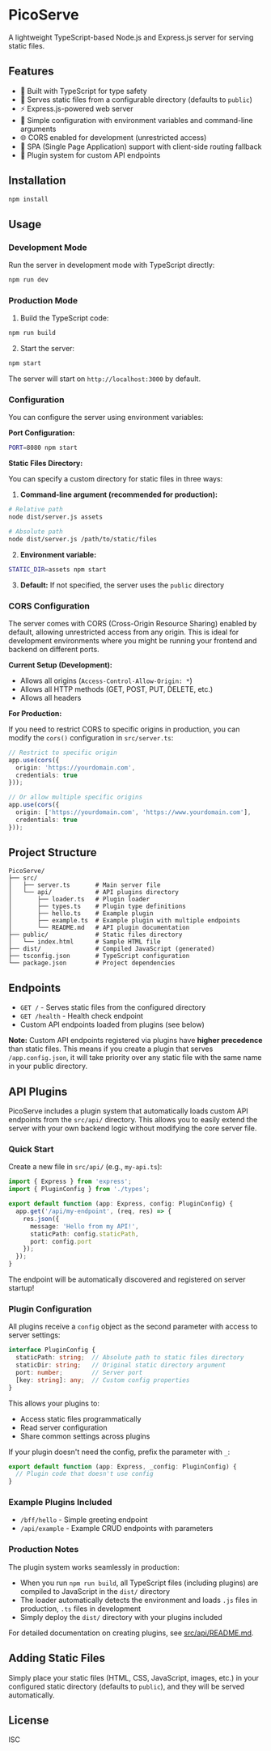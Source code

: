 # PicoServe

A lightweight TypeScript-based Node.js and Express.js server for serving static files.

## Features

- 🚀 Built with TypeScript for type safety
- 📁 Serves static files from a configurable directory (defaults to `public`)
- ⚡ Express.js-powered web server
- 🔧 Simple configuration with environment variables and command-line arguments
- 🌐 CORS enabled for development (unrestricted access)
- 🎯 SPA (Single Page Application) support with client-side routing fallback
- 🔌 Plugin system for custom API endpoints

## Installation

```bash
npm install
```

## Usage

### Development Mode

Run the server in development mode with TypeScript directly:

```bash
npm run dev
```

### Production Mode

1. Build the TypeScript code:

```bash
npm run build
```

2. Start the server:

```bash
npm start
```

The server will start on `http://localhost:3000` by default.

### Configuration

You can configure the server using environment variables:

**Port Configuration:**

```bash
PORT=8080 npm start
```

**Static Files Directory:**

You can specify a custom directory for static files in three ways:

1. **Command-line argument (recommended for production):**

```bash
# Relative path
node dist/server.js assets

# Absolute path
node dist/server.js /path/to/static/files
```

2. **Environment variable:**

```bash
STATIC_DIR=assets npm start
```

3. **Default:** If not specified, the server uses the `public` directory

### CORS Configuration

The server comes with CORS (Cross-Origin Resource Sharing) enabled by default, allowing unrestricted access from any origin. This is ideal for development environments where you might be running your frontend and backend on different ports.

**Current Setup (Development):**
- Allows all origins (`Access-Control-Allow-Origin: *`)
- Allows all HTTP methods (GET, POST, PUT, DELETE, etc.)
- Allows all headers

**For Production:**

If you need to restrict CORS to specific origins in production, you can modify the `cors()` configuration in `src/server.ts`:

```typescript
// Restrict to specific origin
app.use(cors({
  origin: 'https://yourdomain.com',
  credentials: true
}));

// Or allow multiple specific origins
app.use(cors({
  origin: ['https://yourdomain.com', 'https://www.yourdomain.com'],
  credentials: true
}));
```

## Project Structure

```
PicoServe/
├── src/
│   ├── server.ts       # Main server file
│   └── api/            # API plugins directory
│       ├── loader.ts   # Plugin loader
│       ├── types.ts    # Plugin type definitions
│       ├── hello.ts    # Example plugin
│       ├── example.ts  # Example plugin with multiple endpoints
│       └── README.md   # API plugin documentation
├── public/             # Static files directory
│   └── index.html      # Sample HTML file
├── dist/               # Compiled JavaScript (generated)
├── tsconfig.json       # TypeScript configuration
└── package.json        # Project dependencies
```

## Endpoints

- `GET /` - Serves static files from the configured directory
- `GET /health` - Health check endpoint
- Custom API endpoints loaded from plugins (see below)

**Note:** Custom API endpoints registered via plugins have **higher precedence** than static files. This means if you create a plugin that serves `/app.config.json`, it will take priority over any static file with the same name in your public directory.

## API Plugins

PicoServe includes a plugin system that automatically loads custom API endpoints from the `src/api/` directory. This allows you to easily extend the server with your own backend logic without modifying the core server file.

### Quick Start

Create a new file in `src/api/` (e.g., `my-api.ts`):

```typescript
import { Express } from 'express';
import { PluginConfig } from './types';

export default function (app: Express, config: PluginConfig) {
  app.get('/api/my-endpoint', (req, res) => {
    res.json({
      message: 'Hello from my API!',
      staticPath: config.staticPath,
      port: config.port
    });
  });
}
```

The endpoint will be automatically discovered and registered on server startup!

### Plugin Configuration

All plugins receive a `config` object as the second parameter with access to server settings:

```typescript
interface PluginConfig {
  staticPath: string;  // Absolute path to static files directory
  staticDir: string;   // Original static directory argument
  port: number;        // Server port
  [key: string]: any;  // Custom config properties
}
```

This allows your plugins to:
- Access static files programmatically
- Read server configuration
- Share common settings across plugins

If your plugin doesn't need the config, prefix the parameter with `_`:

```typescript
export default function (app: Express, _config: PluginConfig) {
  // Plugin code that doesn't use config
}
```

### Example Plugins Included

- `/bff/hello` - Simple greeting endpoint
- `/api/example` - Example CRUD endpoints with parameters

### Production Notes

The plugin system works seamlessly in production:
- When you run `npm run build`, all TypeScript files (including plugins) are compiled to JavaScript in the `dist/` directory
- The loader automatically detects the environment and loads `.js` files in production, `.ts` files in development
- Simply deploy the `dist/` directory with your plugins included

For detailed documentation on creating plugins, see [src/api/README.md](src/api/README.md).

## Adding Static Files

Simply place your static files (HTML, CSS, JavaScript, images, etc.) in your configured static directory (defaults to `public`), and they will be served automatically.

## License

ISC
